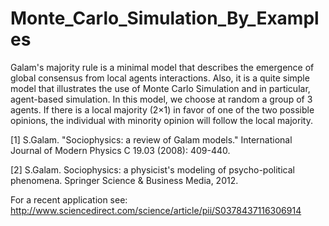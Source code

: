 # Monte_Carlo_Simulation_By_Examples
 Galam's majority rule is a minimal model that describes the emergence of global consensus from local agents interactions. Also, it 
 is a quite simple model that illustrates the use of Monte Carlo Simulation and in particular, agent-based simulation. In this 
 model, we choose at random a group of 3 agents. If there is a local majority (2×1) in favor of one of the two possible opinions, 
 the individual with minority opinion will follow the local majority. 
 
[1] S.Galam. "Sociophysics: a review of Galam models." International Journal of Modern Physics C 19.03 (2008): 409-440.

[2] S.Galam. Sociophysics: a physicist's modeling of psycho-political phenomena. Springer Science & Business Media, 2012.

For a recent application see: http://www.sciencedirect.com/science/article/pii/S0378437116306914

